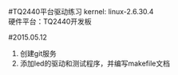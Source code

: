 #TQ2440平台驱动练习
kernel: linux-2.6.30.4  
硬件平台：TQ2440开发板  

#2015.05.12
1. 创建git服务
2. 添加led的驱动和测试程序，并编写makefile文档

